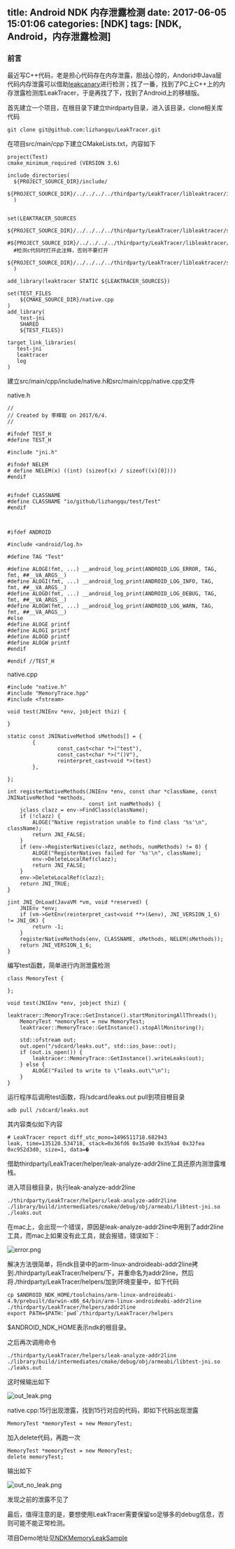 title: Android NDK 内存泄露检测
date: 2017-06-05 15:01:06
categories: [NDK]
tags: [NDK, Android，内存泄露检测]
---

### 前言

最近写C++代码，老是担心代码存在内存泄露，胆战心惊的，Andorid中Java层代码内存泄露可以借助[leakcanary](https://github.com/square/leakcanary)进行检测；找了一番，找到了PC上C++上的内存泄露检测库LeakTracer，于是再找了下，找到了Android上的移植版。

<!-- more -->

首先建立一个项目，在根目录下建立thirdparty目录，进入该目录，clone相关库代码

```
git clone git@github.com:lizhangqu/LeakTracer.git
```

在项目src/main/cpp下建立CMakeLists.txt，内容如下

```
project(Test)
cmake_minimum_required (VERSION 3.6)

include_directories(
  ${PROJECT_SOURCE_DIR}/include/
  ${PROJECT_SOURCE_DIR}/../../../../thirdparty/LeakTracer/libleaktracer/include/
  )


set(LEAKTRACER_SOURCES
  ${PROJECT_SOURCE_DIR}/../../../../thirdparty/LeakTracer/libleaktracer/src/AllocationHandlers.cpp
  #${PROJECT_SOURCE_DIR}/../../../../thirdparty/LeakTracer/libleaktracer/src/LeakTracerC.c
  #检测c代码时打开此注释，否则不要打开
  ${PROJECT_SOURCE_DIR}/../../../../thirdparty/LeakTracer/libleaktracer/src/MemoryTrace.cpp
  )

add_library(leaktracer STATIC ${LEAKTRACER_SOURCES})

set(TEST_FILES
    ${CMAKE_SOURCE_DIR}/native.cpp
)
add_library(
    test-jni
    SHARED
    ${TEST_FILES})

target_link_libraries(
   test-jni
   leaktracer
   log
)
```

建立src/main/cpp/include/native.h和src/main/cpp/native.cpp文件


native.h

```
//
// Created by 李樟取 on 2017/6/4.
//

#ifndef TEST_H
#define TEST_H

#include "jni.h"

#ifndef NELEM
# define NELEM(x) ((int) (sizeof(x) / sizeof((x)[0])))
#endif


#ifndef CLASSNAME
#define CLASSNAME "io/github/lizhangqu/test/Test"
#endif



#ifdef ANDROID

#include <android/log.h>

#define TAG "Test"

#define ALOGE(fmt, ...) __android_log_print(ANDROID_LOG_ERROR, TAG, fmt, ##__VA_ARGS__)
#define ALOGI(fmt, ...) __android_log_print(ANDROID_LOG_INFO, TAG, fmt, ##__VA_ARGS__)
#define ALOGD(fmt, ...) __android_log_print(ANDROID_LOG_DEBUG, TAG, fmt, ##__VA_ARGS__)
#define ALOGW(fmt, ...) __android_log_print(ANDROID_LOG_WARN, TAG, fmt, ##__VA_ARGS__)
#else
#define ALOGE printf
#define ALOGI printf
#define ALOGD printf
#define ALOGW printf
#endif

#endif //TEST_H

```

native.cpp

```
#include "native.h"
#include "MemoryTrace.hpp"
#include <fstream>

void test(JNIEnv *env, jobject thiz) {
    
}

static const JNINativeMethod sMethods[] = {
        {
                const_cast<char *>("test"),
                const_cast<char *>("()V"),
                reinterpret_cast<void *>(test)
        },

};

int registerNativeMethods(JNIEnv *env, const char *className, const JNINativeMethod *methods,
                          const int numMethods) {
    jclass clazz = env->FindClass(className);
    if (!clazz) {
        ALOGE("Native registration unable to find class '%s'\n", className);
        return JNI_FALSE;
    }
    if (env->RegisterNatives(clazz, methods, numMethods) != 0) {
        ALOGE("RegisterNatives failed for '%s'\n", className);
        env->DeleteLocalRef(clazz);
        return JNI_FALSE;
    }
    env->DeleteLocalRef(clazz);
    return JNI_TRUE;
}

jint JNI_OnLoad(JavaVM *vm, void *reserved) {
    JNIEnv *env;
    if (vm->GetEnv(reinterpret_cast<void **>(&env), JNI_VERSION_1_6) != JNI_OK) {
        return -1;
    }
    registerNativeMethods(env, CLASSNAME, sMethods, NELEM(sMethods));
    return JNI_VERSION_1_6;
}

```

编写test函数，简单进行内测泄露检测

```
class MemoryTest {

};

void test(JNIEnv *env, jobject thiz) {
    leaktracer::MemoryTrace::GetInstance().startMonitoringAllThreads();
    MemoryTest *memoryTest = new MemoryTest;
    leaktracer::MemoryTrace::GetInstance().stopAllMonitoring();

    std::ofstream out;
    out.open("/sdcard/leaks.out", std::ios_base::out);
    if (out.is_open()) {
        leaktracer::MemoryTrace::GetInstance().writeLeaks(out);
    } else {
        ALOGE("Failed to write to \"leaks.out\"\n");
    }
}
```

运行程序后调用test函数，将/sdcard/leaks.out pull到项目根目录

```
adb pull /sdcard/leaks.out
```

其内容类似如下内容

```
# LeakTracer report diff_utc_mono=1496511718.682943
leak, time=135120.534718, stack=0x36fd6 0x35a90 0x359a4 0x32fea 0xc952d3d0, size=1, data=�
```

借助thirdparty/LeakTracer/helper/leak-analyze-addr2line工具还原内测泄露堆栈。

进入项目根目录，执行leak-analyze-addr2line

```
./thirdparty/LeakTracer/helpers/leak-analyze-addr2line ./library/build/intermediates/cmake/debug/obj/armeabi/libtest-jni.so ./leaks.out
```

在mac上，会出现一个错误，原因是leak-analyze-addr2line中用到了addr2line工具，而mac上如果没有此工具，就会报错，错误如下：

![error.png](error.png)

解决方法很简单，将ndk目录中的arm-linux-androideabi-addr2line拷到./thirdparty/LeakTracer/helpers/下，并重命名为addr2line，然后将./thirdparty/LeakTracer/helpers/加到环境变量中，如下代码

```
cp $ANDROID_NDK_HOME/toolchains/arm-linux-androideabi-4.9/prebuilt/darwin-x86_64/bin/arm-linux-androideabi-addr2line ./thirdparty/LeakTracer/helpers/addr2line
export PATH=$PATH:`pwd`/thirdparty/LeakTracer/helpers
```

$ANDROID_NDK_HOME表示ndk的根目录。

之后再次调用命令

```
./thirdparty/LeakTracer/helpers/leak-analyze-addr2line ./library/build/intermediates/cmake/debug/obj/armeabi/libtest-jni.so ./leaks.out
```

这时候输出如下

![out_leak.png](out_leak.png)

native.cpp:15行出现泄露，找到15行对应的代码，即如下代码出现泄露

```
MemoryTest *memoryTest = new MemoryTest;
```

加入delete代码，再跑一次

```
MemoryTest *memoryTest = new MemoryTest;
delete memoryTest;
```

输出如下

![out_no_leak.png](out_no_leak.png)

发现之前的泄露不见了

最后，值得注意的是，要想使用LeakTracer需要保留so足够多的debug信息，否则可能不能正常检测。


项目Demo地址见[NDKMemoryLeakSample](https://github.com/lizhangqu/NDKMemoryLeakSample)

